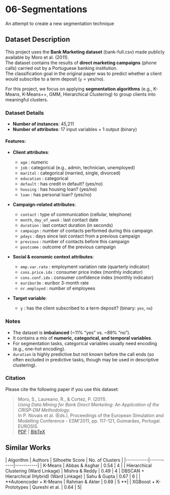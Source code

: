# 06-Segmentations
An attempt to create a new segmentation technique

## Dataset Description

This project uses the **Bank Marketing dataset** (bank-full.csv) made publicly available by Moro et al. (2011).  
The dataset contains the results of **direct marketing campaigns** (phone calls) carried out by a Portuguese banking institution.  
The classification goal in the original paper was to predict whether a client would subscribe to a term deposit (`y` = yes/no).  

For this project, we focus on applying **segmentation algorithms** (e.g., K-Means, K-Means++, GMM, Hierarchical Clustering) to group clients into meaningful clusters.

### Dataset Details
- **Number of instances**: 45,211  
- **Number of attributes**: 17 input variables + 1 output (binary)  

#### Features:
- **Client attributes**:  
  - `age` : numeric  
  - `job` : categorical (e.g., admin, technician, unemployed)  
  - `marital` : categorical (married, single, divorced)  
  - `education` : categorical  
  - `default` : has credit in default? (yes/no)  
  - `housing` : has housing loan? (yes/no)  
  - `loan` : has personal loan? (yes/no)  

- **Campaign-related attributes**:  
  - `contact` : type of communication (cellular, telephone)  
  - `month`, `day_of_week` : last contact date  
  - `duration` : last contact duration (in seconds)  
  - `campaign` : number of contacts performed during this campaign  
  - `pdays` : days since last contact from a previous campaign  
  - `previous` : number of contacts before this campaign  
  - `poutcome` : outcome of the previous campaign  

- **Social & economic context attributes**:  
  - `emp.var.rate` : employment variation rate (quarterly indicator)  
  - `cons.price.idx` : consumer price index (monthly indicator)  
  - `cons.conf.idx` : consumer confidence index (monthly indicator)  
  - `euribor3m` : euribor 3-month rate  
  - `nr.employed` : number of employees  

- **Target variable**:  
  - `y` : has the client subscribed to a term deposit? (binary: `yes`, `no`)  

### Notes
- The dataset is **imbalanced** (~11% “yes” vs. ~89% “no”).  
- It contains a mix of **numeric, categorical, and temporal variables**.  
- For segmentation tasks, categorical variables usually need encoding (e.g., one-hot encoding).  
- `duration` is highly predictive but not known before the call ends (so often excluded in predictive tasks, though may be used in descriptive clustering).  

### Citation
Please cite the following paper if you use this dataset:  

> Moro, S., Laureano, R., & Cortez, P. (2011).  
> *Using Data Mining for Bank Direct Marketing: An Application of the CRISP-DM Methodology.*  
> In P. Novais et al. (Eds.), Proceedings of the European Simulation and Modelling Conference - ESM'2011, pp. 117-121, Guimarães, Portugal. EUROSIS.  
> [PDF](http://hdl.handle.net/1822/14838) | [BibTeX](http://www3.dsi.uminho.pt/pcortez/bib/2011-esm-1.txt)


## Similar Works

| Algorithm | Authors | Silhoette Score | No. of Clusters |
|-----------|-----------|-----------|
| K-Means | Abbas & Asghar | 0.54 | 4 |
| Hierarchical Clustering (Ward Linkage) | Mishra & Reddy | 0.49 | 4
| DBSCAN + Hierarchical (Hybrid) (Ward Linkage) | Sahu & Gupta | 0.67 | 6 |
| **Autoencoder + K-Means | Rahman & Akter | 0.69 | 5 **|
| XGBoost + K-Prototypes | Qureshi et al. | 0.64 | 5|
